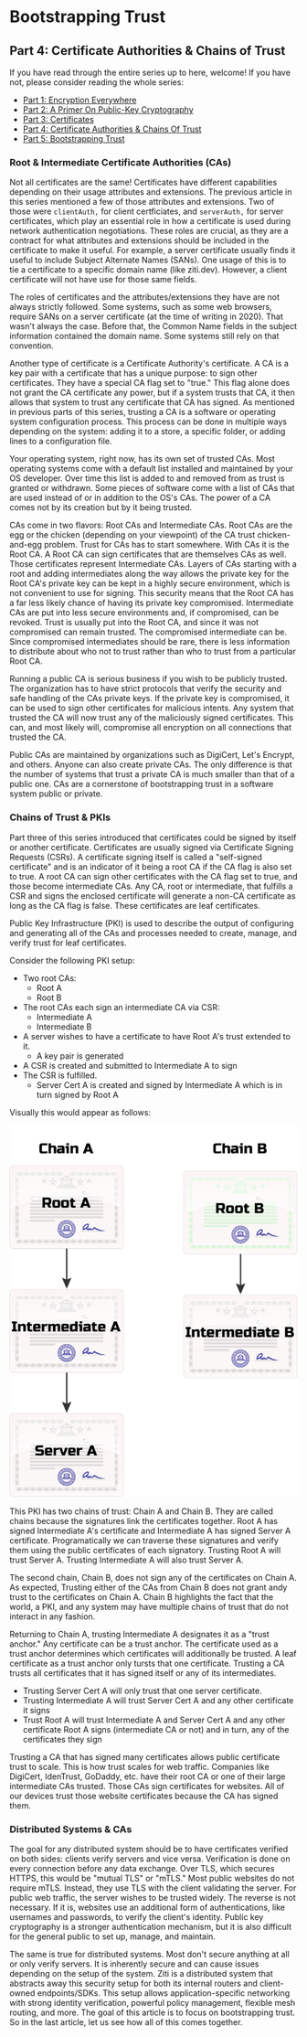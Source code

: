 # Bootstrapping Trust

## Part 4: Certificate Authorities & Chains of Trust

If you have read through the entire series up to here, welcome! If you
have not, please consider reading the whole series:

- [Part 1: Encryption Everywhere](./part-01.encryption-everywhere.md)
- [Part 2: A Primer On Public-Key Cryptography](./part-02.a-primer-on-public-key-cryptography.md)
- [Part 3: Certificates](./part-03.certificates.md)
- [Part 4: Certificate Authorities & Chains Of Trust](./part-04.certificate-authorities-and-chains-of-trust.md)
- [Part 5: Bootstrapping Trust](./part-05.bootstrapping-trust.md)


### Root & Intermediate Certificate Authorities (CAs)

Not all certificates are the same! Certificates have different
capabilities depending on their usage attributes and extensions. The
previous article in this series mentioned a few of those attributes and
extensions. Two of those were `clientAuth,` for client certficiates, and
`serverAuth,` for server certificates, which play an essential role in
how a certificate is used during network authentication negotiations.
These roles are crucial, as they are a contract for what attributes and
extensions should be included in the certificate to make it useful. For
example, a server certificate usually finds it useful to include Subject
Alternate Names (SANs). One usage of this is to tie a certificate to a
specific domain name (like ziti.dev). However, a client certificate will
not have use for those same fields.

The roles of certificates and the attributes/extensions they have are
not always strictly followed. Some systems, such as some web browsers,
require SANs on a server certificate (at the time of writing in 2020).
That wasn't always the case. Before that, the Common Name fields in the
subject information contained the domain name. Some systems still rely
on that convention.

Another type of certificate is a Certificate Authority's certificate. A
CA is a key pair with a certificate that has a unique purpose: to sign
other certificates. They have a special CA flag set to "true." This flag
alone does not grant the CA certificate any power, but if a system
trusts that CA, it then allows that system to trust any certificate that
CA has signed. As mentioned in previous parts of this series, trusting a
CA is a software or operating system configuration process. This process
can be done in multiple ways depending on the system: adding it to a
store, a specific folder, or adding lines to a configuration file.

Your operating system, right now, has its own set of trusted CAs. Most
operating systems come with a default list installed and maintained by
your OS developer. Over time this list is added to and removed from as
trust is granted or withdrawn. Some pieces of software come with a list
of CAs that are used instead of or in addition to the OS's CAs. The
power of a CA comes not by its creation but by it being trusted.

CAs come in two flavors: Root CAs and Intermediate CAs. Root CAs are the
egg or the chicken (depending on your viewpoint) of the CA trust
chicken-and-egg problem. Trust for CAs has to start somewhere. With CAs
it is the Root CA. A Root CA can sign certificates that are themselves
CAs as well. Those certificates represent Intermediate CAs. Layers of
CAs starting with a root and adding intermediates along the way allows
the private key for the Root CA's private key can be kept in a highly
secure environment, which is not convenient to use for signing. This
security means that the Root CA has a far less likely chance of having
its private key compromised. Intermediate CAs are put into less secure
environments and, if compromised, can be revoked. Trust is usually put
into the Root CA, and since it was not compromised can remain trusted.
The compromised intermediate can be. Since compromised intermediates
should be rare, there is less information to distribute about who not to
trust rather than who to trust from a particular Root CA.

Running a public CA is serious business if you wish to be publicly
trusted. The organization has to have strict protocols that verify the
security and safe handling of the CAs private keys. If the private key
is compromised, it can be used to sign other certificates for malicious
intents. Any system that trusted the CA will now trust any of the
maliciously signed certificates. This can, and most likely will,
compromise all encryption on all connections that trusted the CA.

Public CAs are maintained by organizations such as DigiCert, Let's
Encrypt, and others. Anyone can also create private CAs. The only
difference is that the number of systems that trust a private CA is much
smaller than that of a public one. CAs are a cornerstone of
bootstrapping trust in a software system public or private.

### Chains of Trust & PKIs

Part three of this series introduced that certificates could be signed
by itself or another certificate. Certificates are usually signed via
Certificate Signing Requests (CSRs). A certificate signing itself is
called a "self-signed certificate" and is an indicator of it being a
root CA if the CA flag is also set to true. A root CA can sign other
certificates with the CA flag set to true, and those become intermediate
CAs. Any CA, root or intermediate, that fulfills a CSR and signs the
enclosed certificate will generate a non-CA certificate as long as the
CA flag is false. These certificates are leaf certificates.

Public Key Infrastructure (PKI) is used to describe the output of
configuring and generating all of the CAs and processes needed to
create, manage, and verify trust for leaf certificates.

Consider the following PKI setup:

- Two root CAs:
  - Root A
  - Root B
- The root CAs each sign an intermediate CA via CSR:
  - Intermediate A
  - Intermediate B
- A server wishes to have a certificate to have Root A's trust extended
  to it.
  - A key pair is generated
- A CSR is created and submitted to Intermediate A to sign
- The CSR is fulfilled.
  - Server Cert A is created and signed by Intermediate A which is in
    turn signed by Root A

Visually this would appear as follows:

![Image of a chain of trust](./images/chains.png)

This PKI has two chains of trust: Chain A and Chain B. They are called
chains because the signatures link the certificates together. Root A has
signed Intermediate A's certificate and Intermediate A has signed Server
A certificate. Programatically we can traverse these signatures and
verify them using the public certificates of each signatory. Trusting
Root A will trust Server A. Trusting Intermediate A will also trust
Server A.

The second chain, Chain B, does not sign any of the certificates on
Chain A. As expected, Trusting either of the CAs from Chain B does not
grant andy trust to the certificates on Chain A. Chain B highlights the
fact that the world, a PKI, and any system may have multiple chains of
trust that do not interact in any fashion.

Returning to Chain A, trusting Intermediate A designates it as a "trust
anchor." Any certificate can be a trust anchor. The certificate used as
a trust anchor determines which certificates will additionally be
trusted. A leaf certificate as a trust anchor only tursts that one
certificate. Trusting a CA trusts all certificates that it has signed
itself or any of its intermediates.

- Trusting Server Cert A will only trust that one server certificate.
- Trusting Intermediate A will trust Server Cert A and any other
  certificate it signs
- Trust Root A will trust Intermediate A and Server Cert A and any other
  certificate Root A signs (intermediate CA or not) and in turn, any of
  the certificates they sign

Trusting a CA that has signed many certificates allows public
certificate trust to scale. This is how trust scales for web traffic.
Companies like DigiCert, IdenTrust, GoDaddy, etc. have their root CA or
one of their large intermediate CAs trusted. Those CAs sign certificates
for websites. All of our devices trust those website certificates
because the CA has signed them.

### Distributed Systems & CAs

The goal for any distributed system should be to have certificates
verified on both sides: clients verify servers and vice versa.
Verification is done on every connection before any data exchange. Over
TLS, which secures HTTPS, this would be "mutual TLS" or "mTLS." Most
public websites do not require mTLS. Instead, they use TLS with the
client validating the server. For public web traffic, the server wishes
to be trusted widely. The reverse is not necessary. If it is, websites
use an additional form of authentications, like usernames and passwords,
to verify the client's identity. Public key cryptography is a stronger
authentication mechanism, but it is also difficult for the general
public to set up, manage, and maintain.

The same is true for distributed systems. Most don't secure anything at
all or only verify servers. It is inherently secure and can cause issues
depending on the setup of the system. Ziti is a distributed system that
abstracts away this security setup for both its internal routers and
client-owned endpoints/SDKs. This setup allows application-specific
networking with strong identity verification, powerful policy
management, flexible mesh routing, and more. The goal of this article is
to focus on bootstrapping trust. So in the last article, let us see how
all of this comes together.


